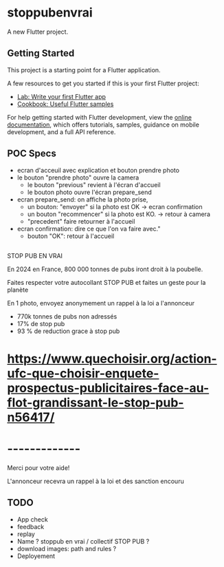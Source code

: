 # stoppubenvrai

A new Flutter project.

## Getting Started

This project is a starting point for a Flutter application.

A few resources to get you started if this is your first Flutter project:

- [Lab: Write your first Flutter app](https://docs.flutter.dev/get-started/codelab)
- [Cookbook: Useful Flutter samples](https://docs.flutter.dev/cookbook)

For help getting started with Flutter development, view the
[online documentation](https://docs.flutter.dev/), which offers tutorials,
samples, guidance on mobile development, and a full API reference.

## POC Specs

* ecran d'acceuil avec explication et bouton prendre photo
* le bouton "prendre photo" ouvre la camera
  * le bouton "previous" revient à l'écran d'accueil
  * le bouton photo ouvre l'écran prepare_send
* ecran prepare_send: on affiche la photo prise,
  * un bouton: "envoyer" si la photo est OK -> ecran confirmation
  * un bouton "recommencer" si la photo est KO. -> retour à camera
  * "precedent" faire retourner à l'accueil
* ecran confirmation: dire ce que l'on va faire avec."
  * bouton "OK": retour à l'accueil
## 

STOP PUB EN VRAI

En 2024 en France, 800 000 tonnes de pubs iront droit à la poubelle.

Faites respecter votre autocollant STOP PUB et faites un geste pour la planète

En 1 photo, envoyez anonymement un rappel à la loi a l'annonceur


* 770k tonnes de pubs non adressés
* 17% de stop pub
* 93 % de reduction grace à stop pub

# https://www.quechoisir.org/action-ufc-que-choisir-enquete-prospectus-publicitaires-face-au-flot-grandissant-le-stop-pub-n56417/


# -------------

Merci pour votre aide!

L'annonceur recevra un rappel à la loi et des sanction encouru


## TODO

* App check
* feedback
* replay
* Name ? stoppub en vrai / collectif STOP PUB ?
* download images: path and rules ?
* Deployement



